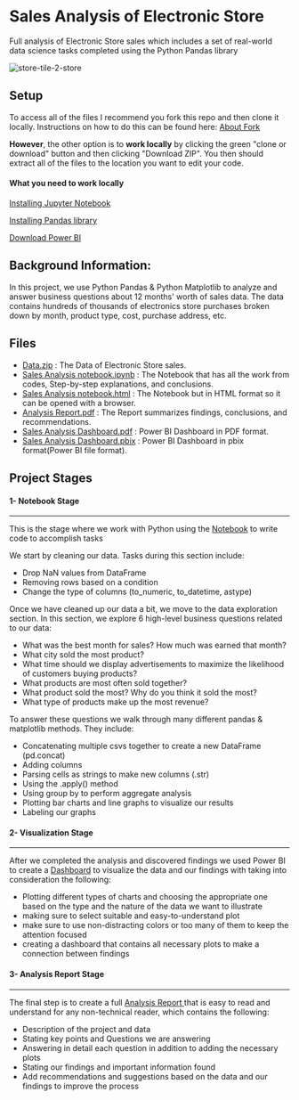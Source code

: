 # Sales Analysis of Electronic Store

Full analysis of Electronic Store sales which includes a set of real-world data science tasks completed using the Python Pandas library

![store-tile-2-store](https://github.com/ahmedmonged/Sales-Analysis-/assets/69379730/f8796132-09a8-4d9a-806a-ccd9eb20a96b)

## Setup

To access all of the files I recommend you fork this repo and then clone it locally. Instructions on how to do this can be found here: [About Fork](https://help.github.com/en/github/getting-started-with-github/fork-a-repo)

**However**, the other option is to **work locally** by clicking the green "clone or download" button and then clicking "Download ZIP". You then should extract all of the files to the location you want to edit your code.


#### What you need to work locally

[Installing Jupyter Notebook](https://jupyter.readthedocs.io/en/latest/install.html)

[Installing Pandas library](https://pandas.pydata.org/pandas-docs/stable/install.html)

[Download Power BI](https://powerbi.microsoft.com/en-us/desktop/)

## Background Information:

In this project, we use Python Pandas & Python Matplotlib to analyze and answer business questions about 12 months' worth of sales data. The data contains hundreds of thousands of electronics store purchases broken down by month, product type, cost, purchase address, etc. 

## Files
- [Data.zip](https://github.com/ahmedmonged/Sales-Analysis-/blob/main/Data/Data.zip) : The Data of Electronic Store sales.
- [Sales Analysis notebook.ipynb](https://github.com/ahmedmonged/Sales-Analysis-/blob/main/Analysis%20and%20related%20files/Sales%20Analysis%20notebook.ipynb) : The Notebook that has all the work from codes, Step-by-step explanations, and conclusions.
- [Sales Analysis notebook.html](https://github.com/ahmedmonged/Sales-Analysis-/blob/main/Analysis%20and%20related%20files/Sales%20Analysis%20notebook.html) : The Notebook but in HTML format so it can be opened with a browser.
- [Analysis Report.pdf](https://github.com/ahmedmonged/Sales-Analysis-/blob/main/Analysis%20and%20related%20files/Analysis%20Report.pdf) : The Report summarizes findings, conclusions, and recommendations.
- [Sales Analysis Dashboard.pdf](https://github.com/ahmedmonged/Sales-Analysis-/blob/main/Analysis%20and%20related%20files/Sales%20Analysis%20Dashboard.pdf) : Power BI Dashboard in PDF format.
- [Sales Analysis Dashboard.pbix](https://github.com/ahmedmonged/Sales-Analysis-/blob/main/Analysis%20and%20related%20files/Sales%20Analysis%20Dashboard.pbix) : Power BI Dashboard in pbix format(Power BI file format).
  





## Project Stages

#### 1- Notebook Stage
------------------------------------------------------------
This is the stage where we work with Python using the [Notebook](https://github.com/ahmedmonged/Sales-Analysis-/blob/main/Analysis%20and%20related%20files/Sales%20Analysis%20notebook.ipynb) to write code to accomplish tasks

We start by cleaning our data. Tasks during this section include:
- Drop NaN values from DataFrame
- Removing rows based on a condition
- Change the type of columns (to_numeric, to_datetime, astype)

Once we have cleaned up our data a bit, we move to the data exploration section. In this section, we explore 6 high-level business questions related to our data:
- What was the best month for sales? How much was earned that month?
- What city sold the most product?
- What time should we display advertisements to maximize the likelihood of customers buying products?
- What products are most often sold together?
- What product sold the most? Why do you think it sold the most?
- What type of products make up the most revenue?

To answer these questions we walk through many different pandas & matplotlib methods. They include:
- Concatenating multiple csvs together to create a new DataFrame (pd.concat)
- Adding columns
- Parsing cells as strings to make new columns (.str)
- Using the .apply() method
- Using group by to perform aggregate analysis
- Plotting bar charts and line graphs to visualize our results
- Labeling our graphs

#### 2- Visualization Stage
------------------------------------------------------------
After we completed the analysis and discovered findings we used Power BI to create a [Dashboard](https://github.com/ahmedmonged/Sales-Analysis-/blob/main/Analysis%20and%20related%20files/Sales%20Analysis%20Dashboard.pdf) to visualize the data and our findings with taking into consideration the following:
- Plotting different types of charts and choosing the appropriate one based on the type and the nature of the data we want to illustrate
- making sure to select suitable and easy-to-understand plot 
- make sure to use non-distracting colors or too many of them to keep the attention focused
- creating a dashboard that contains all necessary plots to make a connection between findings 

#### 3- Analysis Report Stage
------------------------------------------------------------
The final step is to create a full [Analysis Report ](https://github.com/ahmedmonged/Sales-Analysis-/blob/main/Analysis%20and%20related%20files/Analysis%20Report.pdf)that is easy to read and understand for any non-technical reader, which contains the following:
- Description of the project and data
- Stating key points and Questions we are answering
- Answering in detail each question in addition to adding the necessary plots
- Stating our findings and important information found
- Add recommendations and suggestions based on the data and our findings to improve the process
